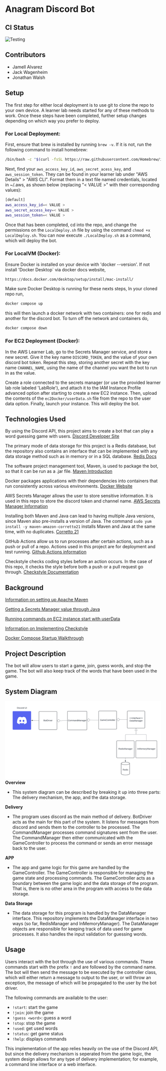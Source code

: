 # Anagram Discord Bot

## CI Status 
![Testing](https://github.com/cs220s25/JJJTeamProject/actions/workflows/TestsAndCheckstyle.yml/badge.svg) <br>

## Contributors 
* Jamell Alvarez <br>
* Jack Wagenheim <br>
* Jonathan Walsh

## Setup

The first step for either local deployment is to use git to clone the repo to your own device. A learner lab needs started for any of these methods to work. Once these steps have been completed, further setup changes depending on which way you prefer to deploy. 

### For Local Deployment:

First, ensure that brew is installed by running `brew -v`. If it is not, run the following command to install homebrew:
```sh
/bin/bash -c "$(curl -fsSL https://raw.githubusercontent.com/Homebrew/install/HEAD/install.sh)"
```

Next, find your `aws_access_key_id`, `aws_secret_acess_key`, and `aws_session_token`. They can be found in your learner lab under "AWS Details" > "AWS CLI". Format them in a text file named credentials, located in ~/.aws, as shown below (replacing "< VALUE >" with their corresponding values):

```sh
[default]
aws_access_key_id=< VALUE >
aws_secret_access_key=< VALUE >
aws_session_token=< VALUE >
```

Once that has been completed, cd into the repo, and change the permissions on the `LocalDeploy.sh` file by using the command `chmod +x LocalDeploy.sh`. You can now execute `./LocalDeploy.sh` as a command, which will deploy the bot.

### For LocalVM (Docker):

Ensure Docker is installed on your device with 'docker --version'. If not install 'Docker Desktop` via docker docs website, 
```sh
https://docs.docker.com/desktop/setup/install/mac-install/
```
Make sure Docker Desktop is running for these nexts steps, In your cloned repo run,
```sh
docker compose up
```
this will then launch a docker network with two containers: one for redis and another for the discord bot. To turn off the network and containers do,
```sh
docker compose down
```

### For EC2 Deployment (Docker):

In the AWS Learner Lab, go to the Secrets Manager service, and store a new secret. Give it the key name `DISCORD_TOKEN`, and the value of your own discord bot token. Repeat this step, storing another secret with the key name `CHANNEL_NAME`, using the name of the channel you want the bot to run in as the value.

Create a role connected to the secrets manager (or use the provided learner lab role labeled 'LabRole'), and attach it to the IAM Instance Profile advanced option after starting to create a new EC2 instance. Then, upload the contents of the `ec2Docker/userData.sh` file from the repo to the user data option. Finally, launch your instance. This will deploy the bot.


## Technologies Used

By using the Discord API, this project aims to create a bot that can play a word guessing game with users.
[Discord Developer Site](https://discord.com/developers/docs/intro)

The primary mode of data storage for this project is a Redis database, but the repository also contains an interface
that can be implemented with any data storage method such as in memory or in a SQL database.
[Redis Docs](https://redis.io/docs)

The software project management tool, Maven, is used to package the bot, so that it can be run as a .jar file.
[Maven Introduction](https://maven.apache.org/)

Docker packages applications with their dependencies into containers that run consistently across various environments.
[Docker Website](https://www.docker.com/get-started/)

AWS Secrets Manager allows the user to store sensitive information. It is used in this repo to store the discord token and channel name.
[AWS Secrets Manager Information](https://aws.amazon.com/secrets-manager/)

Installing both Maven and Java can lead to having multiple Java versions, since Maven also pre-installs a version of Java. The command `sudo yum install -y maven-amazon-corretto21` installs Maven and Java at the same time, with no duplicates.
[Corretto 21](http://docs.aws.amazon.com/corretto/latest/corretto-21-ug/what-is-corretto-21.html)

GitHub Actions allow us to run processes after certain actions, such as a push or pull of a repo. Actions used in this project are for deployment and test running.
[Github Actions information](https://learning.oreilly.com/library/view/github-actions-in/9781633437302)

Checkstyle checks coding styles before an action occurs. In the case of this repo, it checks the style before both a push or a pull request go through.
[Checkstyle Documentation](https://checkstyle.org/config.html)

## Background

[Information on setting up Apache Maven](https://docs.aws.amazon.com/sdk-for-java/latest/developer-guide/setup-project-maven.html)

[Getting a Secrets Manager value through Java](https://docs.aws.amazon.com/secretsmanager/latest/userguide/retrieving-secrets-java-sdk.html)

[Running commands on EC2 instance start with userData](https://docs.aws.amazon.com/AWSEC2/latest/UserGuide/user-data.html)

[Information on Implementing Checkstyle](https://www.baeldung.com/checkstyle-java)

[Docker Compose Startup Walkthrough](https://docs.docker.com/compose/gettingstarted/)


## Project Description

The bot will allow users to start a game, join, guess words, and stop the game. 
The bot will also keep track of the words that have been used in the game.


## System Diagram

![System Diagram](SystemDiagram.png)
**Overview**
- This system diagram can be described by breaking it up into three parts: The delivery mechanism, the app, and the data storage.

**Delivery**
- The program uses discord as the main method of delivery. BotDriver acts as the main for this part of the system. It listens for messages from discord and sends them to the controller to be processed. The CommandManager processes command signatures sent from the user. The CommandManager then either communicated with the GameController to process the command or sends an error message back to the user.

**APP**
- The app and game logic for this game are handled by the GameController. The GameController is responsible for managing the game state and processing commands. The GameController acts as a boundary between the game logic and the data storage of the program. That is, there is no other area in the program with access to the data storage.

**Data Storage**
- The data storage for this program is handled by the DataManager interface. This repository implements the DataManager interface in two ways
(so far, RedisManager and InMemoryManager). The DataManager objects are responsible for keeping track of data used for game processes. It also handles the input validation for guessing words.

## Usage

Users interact with the bot through the use of various commands.
These commands start with the prefix `!` and are followed by the command name.
The bot will then send the message to be executed by the controller class, which will either return a message to output
to the user, or will throw an exception, the message of which will be propagated to the user by the bot driver.

The following commands are available to the user:
- `!start`: start the game
- `!join`: join the game
- `!guess <word>`: guess a word
- `!stop`: stop the game
- `!used`: get used words
- `!status`: get game status
- `!help`: displays commands

This implementation of the app relies heavily on the use of the Discord API, but since the delivery mechanism is seperated from the game logic, the system design allows for any type of delivery implementation; for example, a command line interface or a web interface.
